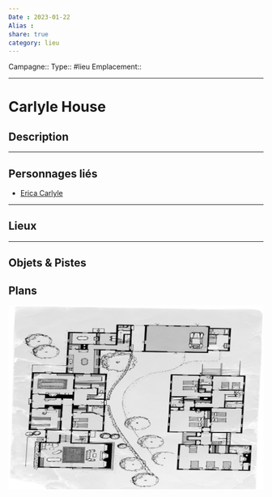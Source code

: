 ```yaml
---
Date : 2023-01-22
Alias :
share: true
category: lieu
---
```

Campagne:: 
Type:: #lieu 
Emplacement:: 
***
# Carlyle House

## Description


***
## Personnages liés
- [Erica Carlyle](../../Erica%20Carlyle.md)


***
## Lieux

***
## Objets & Pistes


## Plans

![residence_carlyle.jpg](../images/residence_carlyle.jpg)

